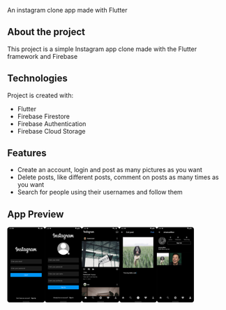 An instagram clone app made with Flutter

## About the project
This project is a simple Instagram app clone made with the Flutter framework and Firebase

## Technologies
Project is created with:
* Flutter
* Firebase Firestore
* Firebase Authentication
* Firebase Cloud Storage

## Features
* Create an account, login and post as many pictures as you want 
* Delete posts, like different posts, comment on posts as many times as you want
* Search for people using their usernames and follow them

## App Preview
<img src="https://github.com/EmanuelNov/InstagramCloneApp/blob/master/login_screen.png" align="left" width=17% height=17%>
<img src="https://github.com/EmanuelNov/InstagramCloneApp/blob/master/register_screen.png" align="left" width=17% height=17%>
<img src="https://github.com/EmanuelNov/InstagramCloneApp/blob/master/feed_screen.png" align="left" width=17% height=17%>
<img src="https://github.com/EmanuelNov/InstagramCloneApp/blob/master/add_post.png" align="left" width=17% height=17%>
<img src="https://github.com/EmanuelNov/InstagramCloneApp/blob/master/profile_screen.png" align="left" width=17% height=17%>


